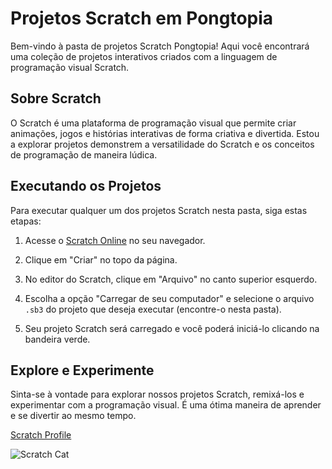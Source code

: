 # Projetos Scratch em Pongtopia

Bem-vindo à pasta de projetos Scratch Pongtopia! Aqui você encontrará uma coleção de projetos interativos criados com a linguagem de programação visual Scratch.


## Sobre Scratch

O Scratch é uma plataforma de programação visual que permite criar animações, jogos e histórias interativas de forma criativa e divertida. Estou a explorar projetos demonstrem a versatilidade do Scratch e os conceitos de programação de maneira lúdica.


## Executando os Projetos

Para executar qualquer um dos projetos Scratch nesta pasta, siga estas etapas:

1. Acesse o [Scratch Online](https://scratch.mit.edu/) no seu navegador.

2. Clique em "Criar" no topo da página.

3. No editor do Scratch, clique em "Arquivo" no canto superior esquerdo.

4. Escolha a opção "Carregar de seu computador" e selecione o arquivo `.sb3` do projeto que deseja executar (encontre-o nesta pasta).

5. Seu projeto Scratch será carregado e você poderá iniciá-lo clicando na bandeira verde.


## Explore e Experimente

Sinta-se à vontade para explorar nossos projetos Scratch, remixá-los e experimentar com a programação visual. É uma ótima maneira de aprender e se divertir ao mesmo tempo.

[Scratch Profile](https://scratch.mit.edu/users/rmottanet/)

![Scratch Cat](https://cdn.scratch.mit.edu/scratchr2/static/__109cbdb854ae2d0cfca4f99b6ba8cc40.png)
